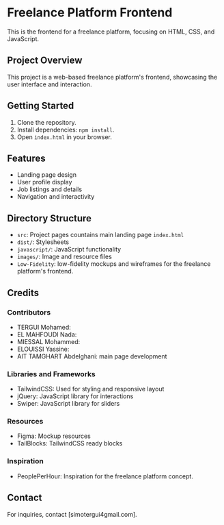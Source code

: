 # Freelance Platform Frontend

This is the frontend for a freelance platform, focusing on HTML, CSS, and JavaScript.

## Project Overview

This project is a web-based freelance platform's frontend, showcasing the user interface and interaction.

## Getting Started

1. Clone the repository.
2. Install dependencies: `npm install`.
3. Open `index.html` in your browser.

## Features

- Landing page design
- User profile display
- Job listings and details
- Navigation and interactivity

## Directory Structure

- `src`: Project pages countains main landing page `index.html`
- `dist/`: Stylesheets
- `javascript/`: JavaScript functionality
- `images/`: Image and resource files
- `Low-Fidelity`: low-fidelity mockups and wireframes for the freelance platform's frontend.

## Credits

### Contributors

- TERGUI Mohamed: 
- EL MAHFOUDI Nada:
- MIESSAL Mohammed:
- ELOUISSI Yassine:
- AIT TAMGHART Abdelghani: main page development

### Libraries and Frameworks

- TailwindCSS: Used for styling and responsive layout
- jQuery: JavaScript library for interactions
- Swiper: JavaScript library for sliders

### Resources

- Figma: Mockup resources
- TailBlocks: TailwindCSS ready blocks

### Inspiration

- PeoplePerHour: Inspiration for the freelance platform concept.

## Contact

For inquiries, contact [simotergui4gmail.com].
